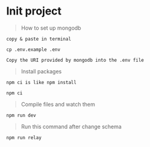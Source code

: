 # Init project

> How to set up mongodb

`copy & paste in terminal`

```
cp .env.example .env
```

`Copy the URI provided by mongodb into the .env file`

> Install packages

`npm ci is like npm install`

```
npm ci
```

> Compile files and watch them

```
npm run dev
```

> Run this command after change schema

```
npm run relay
```
